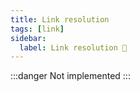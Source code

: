 ```yaml
---
title: Link resolution
tags: [link]
sidebar:
  label: Link resolution 🚷
---
```


:::danger
Not implemented
:::